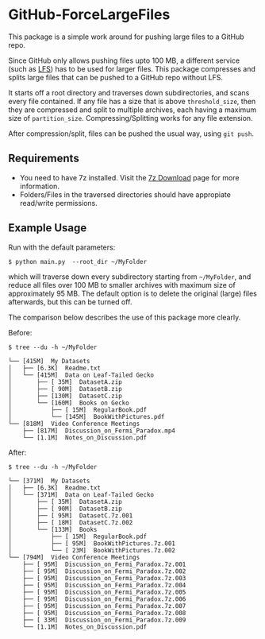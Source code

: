 # GitHub-ForceLargeFiles

This package is a simple work around for pushing large files to a GitHub repo.


Since GitHub only allows pushing files upto 100 MB, a different service (such as [LFS](https://git-lfs.github.com/)) has to be used for larger files. This package compresses and splits large files that can be pushed to a GitHub repo without LFS. 

It starts off a root directory and traverses down subdirectories, and scans every file contained. If any file has a size that is above `threshold_size`, then they are compressed and split to multiple archives, each having a maximum size of `partition_size`. Compressing/Splitting works for any file extension. 

After compression/split, files can be pushed the usual way, using `git push`.

## Requirements
- You need to have 7z installed. Visit the [7z Download](https://www.7-zip.org/download.html) page for more information.
- Folders/Files in the traversed directories should have appropiate read/write permissions.


## Example Usage
Run with the default parameters:

```
$ python main.py  --root_dir ~/MyFolder
```
which will traverse down every subdirectory starting from `~/MyFolder`, and reduce all files over 100 MB to smaller archives with maximum size of approximately 95 MB. The default option is to delete the original (large) files afterwards, but this can be turned off.

The comparison below describes the use of this package more clearly.

Before:
```
$ tree --du -h ~/MyFolder

└── [415M]  My Datasets
│   ├── [6.3K]  Readme.txt
│   └── [415M]  Data on Leaf-Tailed Gecko
│       ├── [ 35M]  DatasetA.zip
│       ├── [ 90M]  DatasetB.zip
│       ├── [130M]  DatasetC.zip
│       └── [160M]  Books on Gecko
│           ├── [ 15M]  RegularBook.pdf
│           └── [145M]  BookWithPictures.pdf
└── [818M]  Video Conference Meetings
    ├── [817M]  Discussion_on_Fermi_Paradox.mp4
    └── [1.1M]  Notes_on_Discussion.pdf
```

After:

```
$ tree --du -h ~/MyFolder

└── [371M]  My Datasets
│   ├── [6.3K]  Readme.txt
│   └── [371M]  Data on Leaf-Tailed Gecko
│       ├── [ 35M]  DatasetA.zip
│       ├── [ 90M]  DatasetB.zip
│       ├── [ 95M]  DatasetC.7z.001
│       ├── [ 18M]  DatasetC.7z.002
│       └── [133M]  Books
│           ├── [ 15M]  RegularBook.pdf
│           ├── [ 95M]  BookWithPictures.7z.001
│           └── [ 23M]  BookWithPictures.7z.002
└── [794M]  Video Conference Meetings
    ├── [ 95M]  Discussion_on_Fermi_Paradox.7z.001
    ├── [ 95M]  Discussion_on_Fermi_Paradox.7z.002
    ├── [ 95M]  Discussion_on_Fermi_Paradox.7z.003
    ├── [ 95M]  Discussion_on_Fermi_Paradox.7z.004
    ├── [ 95M]  Discussion_on_Fermi_Paradox.7z.005
    ├── [ 95M]  Discussion_on_Fermi_Paradox.7z.006
    ├── [ 95M]  Discussion_on_Fermi_Paradox.7z.007
    ├── [ 95M]  Discussion_on_Fermi_Paradox.7z.008
    ├── [ 33M]  Discussion_on_Fermi_Paradox.7z.009
    └── [1.1M]  Notes_on_Discussion.pdf
```